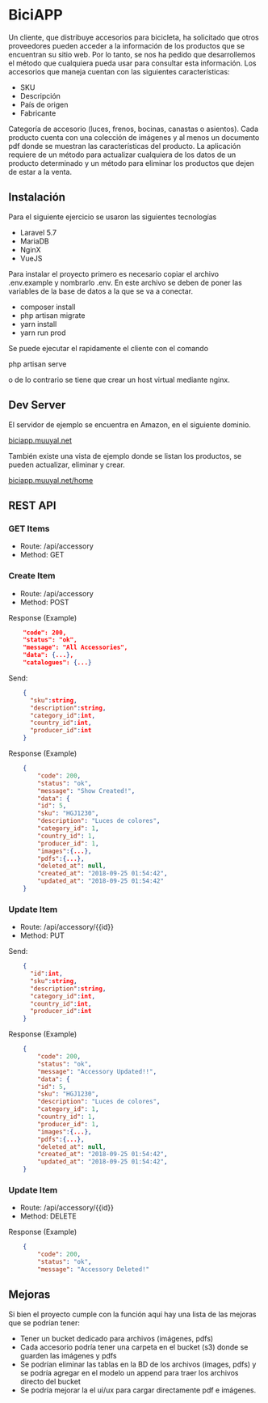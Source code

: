 # BiciAPP

Un cliente, que distribuye accesorios para bicicleta, ha solicitado que otros proveedores pueden acceder a la información de los productos que se encuentran su sitio web. Por lo tanto, se nos ha pedido que desarrollemos el método que cualquiera pueda usar para consultar esta información.
Los accesorios que maneja cuentan con las siguientes características:

- SKU
- Descripción
- País de origen
- Fabricante

Categoría de accesorio (luces, frenos, bocinas, canastas o asientos).
Cada producto cuenta con una colección de imágenes y al menos un documento pdf donde se muestran las características del producto.
La aplicación requiere de un método para actualizar cualquiera de los datos de un producto determinado y un método para eliminar los productos que dejen de estar a la venta.


## Instalación

Para el siguiente ejercicio se usaron las siguientes tecnologías

- Laravel 5.7
- MariaDB
- NginX
- VueJS

Para instalar el proyecto primero es necesario copiar el archivo .env.example y nombrarlo .env. 
En este archivo se deben de poner las variables de la base de datos a la que se va a conectar. 

- composer install
- php artisan migrate
- yarn install
- yarn run prod

Se puede ejecutar el rapidamente el cliente con el comando

php artisan serve

o de lo contrario se tiene que crear un host virtual mediante nginx.

## Dev Server

El servidor de ejemplo se encuentra en Amazon, en el siguiente dominio.

[biciapp.muuyal.net](http://biciapp.muuyal.net)

También existe una vista de ejemplo donde se listan los productos, 
se pueden actualizar, eliminar y crear.

[biciapp.muuyal.net/home](http://biciapp.muuyal.net/home)



## REST API

### GET Items

- Route: /api/accessory
- Method: GET

### Create Item

- Route: /api/accessory
- Method: POST

Response (Example)
```json
    "code": 200,
    "status": "ok",
    "message": "All Accessories",
    "data": {...},
    "catalogues": {...}
```

Send: 
```json
    {
      "sku":string,
      "description":string,
      "category_id":int,
      "country_id":int,
      "producer_id":int
    }
```
Response (Example)
```json
    {
        "code": 200,
        "status": "ok",
        "message": "Show Created!",
        "data": {
        "id": 5,
        "sku": "HGJ1230",
        "description": "Luces de colores",
        "category_id": 1,
        "country_id": 1,
        "producer_id": 1,
        "images":{...},
        "pdfs":{...},
        "deleted_at": null,
        "created_at": "2018-09-25 01:54:42",
        "updated_at": "2018-09-25 01:54:42"
    }
```

### Update Item

- Route: /api/accessory/{{id}}
- Method: PUT

Send: 
```json
    {
      "id":int,
      "sku":string,
      "description":string,
      "category_id":int,
      "country_id":int,
      "producer_id":int
    }
```
Response (Example)
```json
    {
        "code": 200,
        "status": "ok",
        "message": "Accessory Updated!!",
        "data": {
        "id": 5,
        "sku": "HGJ1230",
        "description": "Luces de colores",
        "category_id": 1,
        "country_id": 1,
        "producer_id": 1,
        "images":{...},
        "pdfs":{...},
        "deleted_at": null,
        "created_at": "2018-09-25 01:54:42",
        "updated_at": "2018-09-25 01:54:42",
    }
```

### Update Item

- Route: /api/accessory/{{id}}
- Method: DELETE

Response (Example)
```json
    {
        "code": 200,
        "status": "ok",
        "message": "Accessory Deleted!"
```

## Mejoras

Si bien el proyecto cumple con la función aquí hay una lista de las mejoras que se podrían tener:

- Tener un bucket dedicado para archivos (imágenes, pdfs)
- Cada accesorio podría tener una carpeta en el bucket (s3) donde se guarden las imágenes y pdfs
- Se podrían eliminar las tablas en la BD de los archivos (images, pdfs) y se podría agregar en el modelo un append para traer los archivos directo del bucket
- Se podría mejorar la el ui/ux para cargar directamente pdf e imágenes.